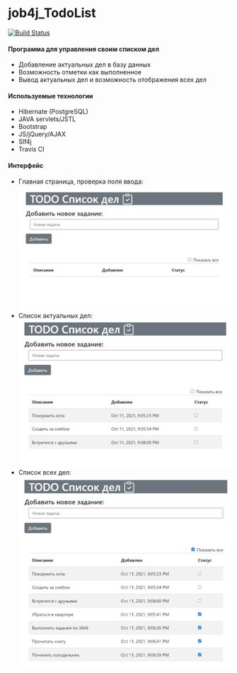 # job4j_TodoList
[![Build Status](https://app.travis-ci.com/BBergsJ/job4j_todo.svg?branch=master)](https://app.travis-ci.com/BBergsJ/job4j_todo)

#### Программа для управления своим списком дел
- Добавление актуальных дел в базу данных
- Возможность отметки как выполненное
- Вывод актуальных дел и возможность отображения всех дел

#### Используемые технологии  
- Hibernate (PostgreSQL)
- JAVA servlets/JSTL
- Bootstrap
- JS/jQuery/AJAX
- Slf4j
- Travis CI

#### Интерфейс
- Главная страница, проверка поля ввода:
![ScreenShot](images/todo01.jpg)
- Список актуальных дел:
![ScreenShot](images/todo04.jpg)
- Список всех дел:
![ScreenShot](images/todo05.jpg)